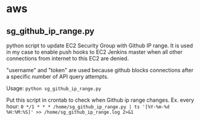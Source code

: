 # aws

## sg_github_ip_range.py
python script to update EC2 Security Group with Github IP range. It is used in my case to enable push hooks to EC2 Jenkins master when all other connections from internet to this EC2 are denied.

"username" and "token" are used because github blocks connections after a specific number of API query attempts.

Usage:
```python sg_github_ip_range.py```

Put this script in crontab to check when Github ip range changes. Ex. every hour:
```0 */1 * * * /home/sg_github_ip_range.py | ts '[%Y-%m-%d %H:%M:%S]' >> /home/sg_github_ip_range.log 2>&1```
